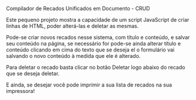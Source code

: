 Compilador de Recados Unificados em Documento - CRUD

Este pequeno projeto mostra a capacidade de um script JavaScript de criar linhas de HTML, poder alterá-las e deletar as mesmas.

Pode-se criar novos recados nesse sistema, com título e conteúdo, e salvar seu conteúdo na página, se necessário for pode-se ainda alterar título e conteúdo clicando em cima do texto que se deseja el o formulário vai salvando o novo conteúdo à medida que ele é alterado.

Para deletar o recado basta clicar no botão Deletar logo abaixo do recado que se deseja deletar.

E ainda, se desejar você pode imprimir a sua lista de recados na sua impressora!